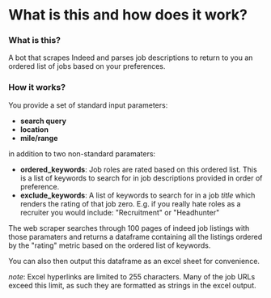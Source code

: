 # What is this and how does it work?

### What is this?

A bot that scrapes Indeed and parses job descriptions to return to you an ordered list of jobs based on your preferences.

### How it works?

You provide a set of standard input parameters: 
- **search query**
- **location**
- **mile/range**

in addition to two non-standard paramaters: 
- **ordered_keywords**: Job roles are rated based on this ordered list. This is a list of keywords to search for in job descriptions provided in order of preference. 
- **exclude_keywords**: A list of keywords to search for in a job _title_ which renders the rating of that job zero. E.g. if you really hate roles as a recruiter you would include: "Recruitment" or "Headhunter"

The web scraper searches through 100 pages of indeed job listings with those paramaters and returns a dataframe containing all the listings ordered by the "rating" metric based on the ordered list of keywords.

You can also then output this dataframe as an excel sheet for convenience. 

_note_: Excel hyperlinks are limited to 255 characters. Many of the job URLs exceed this limit, as such they are formatted as strings in the excel output. 